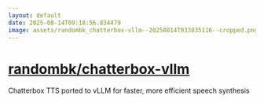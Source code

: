 ```yaml
---
layout: default
date: 2025-08-14T09:18:56.834479
image: assets/randombk_chatterbox-vllm--20250814T033835116--cropped.png
---
```


# [randombk/chatterbox-vllm](https://github.com/randombk/chatterbox-vllm)

Chatterbox TTS ported to vLLM for faster, more efficient speech synthesis

